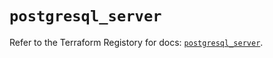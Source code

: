 # `postgresql_server`

Refer to the Terraform Registory for docs: [`postgresql_server`](https://registry.terraform.io/providers/cyrilgdn/postgresql/1.21.0/docs/resources/server).
